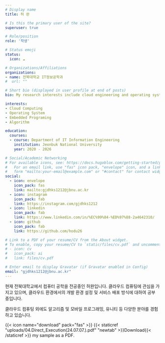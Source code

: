 ```yaml
---
# Display name
title: 허 완

# Is this the primary user of the site?
superuser: true

# Role/position
role: '학생'

# Status emoji
status:
  icon: ☁️

# Organizations/Affiliations
organizations:
- name: 전북대학교 IT정보공학과
#  url: ""

# Short bio (displayed in user profile at end of posts)
bio: My research interests include cloud engineering and operating system.

interests:
- Cloud Computing
- Operating System
- Embedded Programing
- Algorithm

education:
  courses:
  - course: Department of IT Information Engineering
    institution: Jeonbuk National University
    year: 2020 - 2026

# Social/Academic Networking
# For available icons, see: https://docs.hugoblox.com/getting-started/page-builder/#icons
#   For an email link, use "fas" icon pack, "envelope" icon, and a link in the
#   form "mailto:your-email@example.com" or "#contact" for contact widget.
social:
  - icon: envelope
    icon_pack: fas
    link: mailto:gjdhks1212@jbnu.ac.kr
  - icon: instagram
    icon_pack: fab
    link: https://instagram.com/gjdhks1212
  - icon: linkedin
    icon_pack: fab
    link: https://www.linkedin.com/in/%EC%99%84-%ED%97%88-2a4642310/
  - icon: github
    icon_pack: fab
    link: https://github.com/hodu26

# Link to a PDF of your resume/CV from the About widget.
# To enable, copy your resume/CV to `static/files/cv.pdf` and uncomment the lines below.
# - icon: cv
#   icon_pack: ai
#   link: files/cv.pdf

# Enter email to display Gravatar (if Gravatar enabled in Config)
email: "gjdhks1212@jbnu.ac.kr"
---
```


현재 전북대학교에서 컴퓨터 공학을 전공중인 허완입니다.
클라우드 컴퓨팅에 관심을 가지고 있으며, 클라우드 환경에서의 개발 환경 설정 및 서비스 배포 방식에 대하여 공부 중입니다.

클라우드 컴퓨팅 외에도 알고리즘 및 모바일 프로그래밍, 유니티 등 다양한 분야를 경험하고 있습니다.

{{< icon name="download" pack="fas" >}} {{< staticref "uploads/04.Direct_Execution(24.07.07.).pdf" "newtab" >}}Download{{< /staticref >}} my sample as a PDF.
